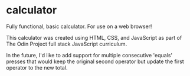 # calculator
Fully functional, basic calculator. For use on a web browser!

This calculator was created using HTML, CSS, and JavaScript as part of The Odin
Project full stack JavaScript curriculum.

In the future, I'd like to add support for multiple consecutive 'equals' presses
that would keep the original second operator but update the first operator to the
new total.